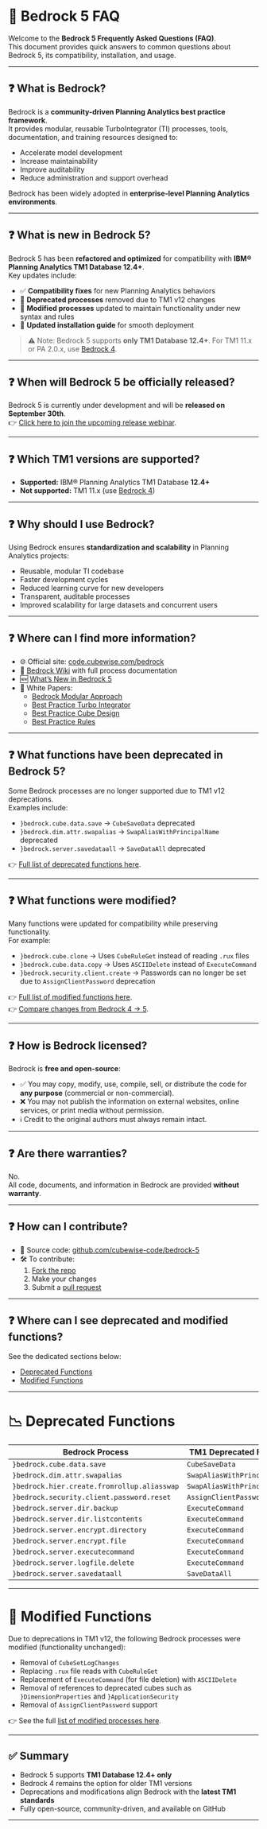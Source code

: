 # 📖 Bedrock 5 FAQ

Welcome to the **Bedrock 5 Frequently Asked Questions (FAQ)**.  
This document provides quick answers to common questions about Bedrock 5, its compatibility, installation, and usage.

---

## ❓ What is Bedrock?

Bedrock is a **community-driven Planning Analytics best practice framework**.  
It provides modular, reusable TurboIntegrator (TI) processes, tools, documentation, and training resources designed to:

- Accelerate model development  
- Increase maintainability  
- Improve auditability  
- Reduce administration and support overhead  

Bedrock has been widely adopted in **enterprise-level Planning Analytics environments**.

---

## ❓ What is new in Bedrock 5?

Bedrock 5 has been **refactored and optimized** for compatibility with **IBM® Planning Analytics TM1 Database 12.4+**.  
Key updates include:

- ✅ **Compatibility fixes** for new Planning Analytics behaviors  
- 🚫 **Deprecated processes** removed due to TM1 v12 changes  
- 🔄 **Modified processes** updated to maintain functionality under new syntax and rules  
- 📘 **Updated installation guide** for smooth deployment  

> ⚠️ Note: Bedrock 5 supports **only TM1 Database 12.4+**. For TM1 11.x or PA 2.0.x, use [Bedrock 4](https://github.com/cubewise-code/bedrock).

---

## ❓ When will Bedrock 5 be officially released?

Bedrock 5 is currently under development and will be **released on September 30th**.  
👉 [Click here to join the upcoming release webinar](https://events.teams.microsoft.com/event/f7564ab5-78aa-4c30-a93f-b880451f2de2@0635d657-0279-4110-9c8f-2ee27b1e065b).

---

## ❓ Which TM1 versions are supported?

- **Supported:** IBM® Planning Analytics TM1 Database **12.4+**  
- **Not supported:** TM1 11.x (use [Bedrock 4](https://github.com/cubewise-code/bedrock))  

---

## ❓ Why should I use Bedrock?

Using Bedrock ensures **standardization and scalability** in Planning Analytics projects:

- Reusable, modular TI codebase  
- Faster development cycles  
- Reduced learning curve for new developers  
- Transparent, auditable processes  
- Improved scalability for large datasets and concurrent users  

---

## ❓ Where can I find more information?

- 🌐 Official site: [code.cubewise.com/bedrock](https://code.cubewise.com/bedrock)  
- 📘 [Bedrock Wiki](https://github.com/cubewise-code/bedrock-5/wiki) with full process documentation  
- 🆕 [What’s New in Bedrock 5](https://github.com/cubewise-code/bedrock-5/wiki#whats-new-in-bedrock-5)  
- 📑 White Papers:  
  - [Bedrock Modular Approach](https://downloads.cubewise.com/Bedrock/whitepapers/White_Paper_Modular_Approach.pdf)  
  - [Best Practice Turbo Integrator](https://downloads.cubewise.com/Bedrock/whitepapers/White_Paper_Best_Practice_Turbo_Integrator.pdf)  
  - [Best Practice Cube Design](https://downloads.cubewise.com/Bedrock/whitepapers/White_Paper_Best_Practice_Cube_Design.pdf)  
  - [Best Practice Rules](https://downloads.cubewise.com/Bedrock/whitepapers/White_Paper_Best_Practice_Rules.pdf)  

---

## ❓ What functions have been deprecated in Bedrock 5?

Some Bedrock processes are no longer supported due to TM1 v12 deprecations.  
Examples include:

- `}bedrock.cube.data.save` → `CubeSaveData` deprecated  
- `}bedrock.dim.attr.swapalias` → `SwapAliasWithPrincipalName` deprecated  
- `}bedrock.server.savedataall` → `SaveDataAll` deprecated  

👉 [Full list of deprecated functions here](#deprecated-functions).

---

## ❓ What functions were modified?

Many functions were updated for compatibility while preserving functionality.  
For example:

- `}bedrock.cube.clone` → Uses `CubeRuleGet` instead of reading `.rux` files  
- `}bedrock.cube.data.copy` → Uses `ASCIIDelete` instead of `ExecuteCommand`  
- `}bedrock.security.client.create` → Passwords can no longer be set due to `AssignClientPassword` deprecation  

👉 [Full list of modified functions here](#modified-functions).  
👉 [Compare changes from Bedrock 4 → 5](https://github.com/bdunleavy22/bedrock-compare/pull/2/files).

---

## ❓ How is Bedrock licensed?

Bedrock is **free and open-source**:  

- ✅ You may copy, modify, use, compile, sell, or distribute the code for **any purpose** (commercial or non-commercial).  
- ❌ You may not publish the information on external websites, online services, or print media without permission.  
- ℹ️ Credit to the original authors must always remain intact.  

---

## ❓ Are there warranties?

No.  
All code, documents, and information in Bedrock are provided **without warranty**.

---

## ❓ How can I contribute?

- 🔗 Source code: [github.com/cubewise-code/bedrock-5](https://github.com/cubewise-code/bedrock-5)  
- 🛠️ To contribute:  
  1. [Fork the repo](https://help.github.com/articles/fork-a-repo/)  
  2. Make your changes  
  3. Submit a [pull request](https://help.github.com/articles/about-pull-requests/)  

---

## ❓ Where can I see deprecated and modified functions?

See the dedicated sections below:

- [Deprecated Functions](#deprecated-functions)  
- [Modified Functions](#modified-functions)  

---

# 📉 Deprecated Functions

| Bedrock Process                                   | TM1 Deprecated Function         |
|---------------------------------------------------|---------------------------------|
| `}bedrock.cube.data.save`                         | `CubeSaveData`                  |
| `}bedrock.dim.attr.swapalias`                     | `SwapAliasWithPrincipalName`    |
| `}bedrock.hier.create.fromrollup.aliasswap`       | `SwapAliasWithPrincipalName`    |
| `}bedrock.security.client.password.reset`         | `AssignClientPassword`          |
| `}bedrock.server.dir.backup`                      | `ExecuteCommand`                |
| `}bedrock.server.dir.listcontents`                | `ExecuteCommand`                |
| `}bedrock.server.encrypt.directory`               | `ExecuteCommand`                |
| `}bedrock.server.encrypt.file`                    | `ExecuteCommand`                |
| `}bedrock.server.executecommand`                  | `ExecuteCommand`                |
| `}bedrock.server.logfile.delete`                  | `ExecuteCommand`                |
| `}bedrock.server.savedataall`                     | `SaveDataAll`                   |

---

# 🔄 Modified Functions

Due to deprecations in TM1 v12, the following Bedrock processes were modified (functionality unchanged):  

- Removal of `CubeSetLogChanges`  
- Replacing `.rux` file reads with `CubeRuleGet`  
- Replacement of `ExecuteCommand` (for file deletion) with `ASCIIDelete`  
- Removal of references to deprecated cubes such as `}DimensionProperties` and `}ApplicationSecurity`  
- Removal of `AssignClientPassword` support  

👉 See the full [list of modified processes here](#modified-functions).  

---

## ✅ Summary

- Bedrock 5 supports **TM1 Database 12.4+ only**  
- Bedrock 4 remains the option for older TM1 versions  
- Deprecations and modifications align Bedrock with the **latest TM1 standards**  
- Fully open-source, community-driven, and available on GitHub  

---

